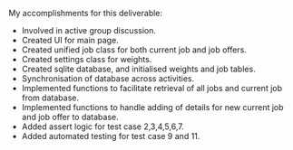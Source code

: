 My accomplishments for this deliverable:
- Involved in active group discussion.
- Created UI for main page.
- Created unified job class for both current job and job offers.
- Created settings class for weights.
- Created sqlite database, and initialised weights and job tables.
- Synchronisation of database across activities.
- Implemented functions to facilitate retrieval of all jobs and current job from database.
- Implemented functions to handle adding of details for new current job and job offer to database.
- Added assert logic for test case 2,3,4,5,6,7.
- Added automated testing for test case 9 and 11.